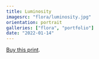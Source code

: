 ```yaml
---
title: Luminosity
imagesrc: "flora/luminosity.jpg"
orientation: portrait
galleries: ["flora", "portfolio"]
date: "2022-01-14"
---
```


[Buy this print](https://weshargrovephotography.square.site/product/luminosity/65).
